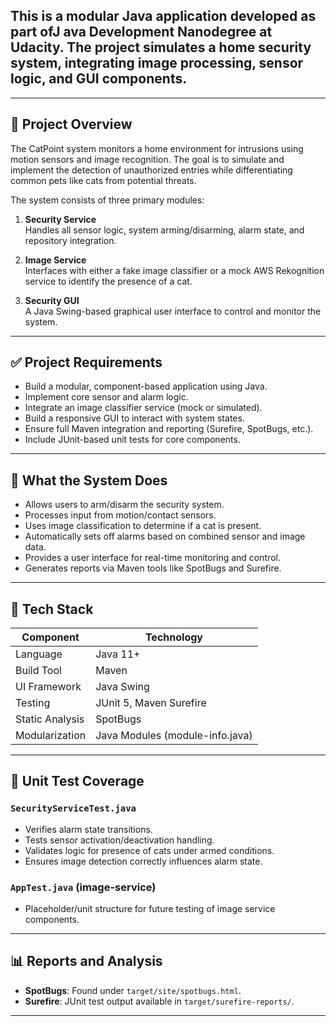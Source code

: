 ## This is a modular Java application developed as part ofJ ava Development Nanodegree at Udacity. The project simulates a home security system, integrating image processing, sensor logic, and GUI components.

---

## 📌 Project Overview

The CatPoint system monitors a home environment for intrusions using motion sensors and image recognition. The goal is to simulate and implement the detection of unauthorized entries while differentiating common pets like cats from potential threats.

The system consists of three primary modules:

1. **Security Service**  
   Handles all sensor logic, system arming/disarming, alarm state, and repository integration.

2. **Image Service**  
   Interfaces with either a fake image classifier or a mock AWS Rekognition service to identify the presence of a cat.

3. **Security GUI**  
   A Java Swing-based graphical user interface to control and monitor the system.

---

## ✅ Project Requirements

- Build a modular, component-based application using Java.
- Implement core sensor and alarm logic.
- Integrate an image classifier service (mock or simulated).
- Build a responsive GUI to interact with system states.
- Ensure full Maven integration and reporting (Surefire, SpotBugs, etc.).
- Include JUnit-based unit tests for core components.

---

## 🧠 What the System Does

- Allows users to arm/disarm the security system.
- Processes input from motion/contact sensors.
- Uses image classification to determine if a cat is present.
- Automatically sets off alarms based on combined sensor and image data.
- Provides a user interface for real-time monitoring and control.
- Generates reports via Maven tools like SpotBugs and Surefire.

---

## 🧱 Tech Stack

| Component     | Technology                     |
|---------------|-------------------------------|
| Language       | Java 11+                      |
| Build Tool     | Maven                         |
| UI Framework   | Java Swing                    |
| Testing        | JUnit 5, Maven Surefire       |
| Static Analysis| SpotBugs                      |
| Modularization | Java Modules (module-info.java) |

---

## 🧪 Unit Test Coverage

### `SecurityServiceTest.java`
- Verifies alarm state transitions.
- Tests sensor activation/deactivation handling.
- Validates logic for presence of cats under armed conditions.
- Ensures image detection correctly influences alarm state.

### `AppTest.java` (image-service)
- Placeholder/unit structure for future testing of image service components.

---

## 📊 Reports and Analysis

- **SpotBugs**: Found under `target/site/spotbugs.html`.
- **Surefire**: JUnit test output available in `target/surefire-reports/`.

---


